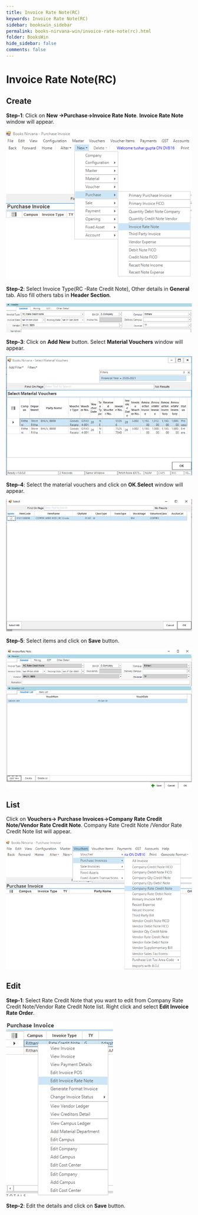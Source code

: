 ```yaml
---
title: Invoice Rate Note(RC)
keywords: Invoice Rate Note(RC)
sidebar: bookswin_sidebar
permalink: books-nirvana-win/invoice-rate-note(rc).html
folder: BooksWin
hide_sidebar: false
comments: false
---
```


# Invoice Rate Note(RC)

## Create

**Step-1**: Click on **New ->Purchase->Invoice Rate Note**. **Invoice Rate Note** window will appear.

![](/images/InvoiceRateNote(RC)SelectMenu.png)

**Step-2**: Select Invoice Type(RC -Rate Credit Note), Other details in **General** tab. Also fill others tabs in **Header Section**.

![](/images/InvoiceRateNote(RC)General.png)

**Step-3**: Click on **Add New** button. Select **Material Vouchers** window will appear.

![](/images/InvoiceRateNote(RC)SMVForm.png)

**Step-4**: Select the material vouchers and click on **OK**.**Select** window will appear.

![](/images/InvoiceRateNote(RC)SelectForm.png)

**Step-5**: Select items and click on **Save** button.

![](/images/InvoiceRateNote(RC)Save.png)

## List  

Click on **Vouchers-> Purchase Invoices->Company Rate Credit Note/Vendor Rate Credit Note**. Company Rate Credit Note /Vendor Rate Credit Note list will appear.

 ![](/images/InvoiceRateNote(RC)List.png)

## Edit

**Step-1**: Select Rate Credit Note that you want to edit from Company Rate Credit Note/Vendor Rate Credit Note list. Right click and select **Edit Invoice Rate Order**.

![](/images/InvoiceRateNote(RC)Edit.png)

**Step-2**: Edit the details and click on **Save** button.